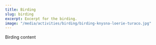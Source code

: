 ```yaml
---
title: Birding
slug: birding
excerpt: Excerpt for the birding.
image: "/media/activities/birding/birding-knysna-loerie-turaco.jpg"
---
```

Birding content